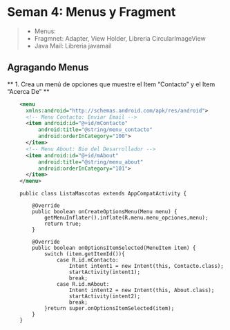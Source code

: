 # Seman 4: Menus y Fragment
> - Menus: 
> - Fragmnet: Adapter, View Holder, Libreria CircularImageView
> - Java Mail: Libreria javamail

## Agragando Menus
** 1. Crea un menú de opciones que muestre el Item “Contacto” y el Item “Acerca De” **

``` xml Menu de Opciones
    <menu
      xmlns:android="http://schemas.android.com/apk/res/android">
      <!-- Menu Contacto: Enviar Email -->
      <item android:id="@+id/mContacto"
          android:title="@string/menu_contacto"
          android:orderInCategory="100">
      </item>
      <!-- Menu About: Bio del Desarrollador -->
      <item android:id="@+id/mAbout"
          android:title="@string/menu_about"
          android:orderInCategory="101">
      </item>
    </menu>
```

```javaCreamos un menú a nuestra aplicacion Principal.
    public class ListaMascotas extends AppCompatActivity {

        @Override
        public boolean onCreateOptionsMenu(Menu menu) {
            getMenuInflater().inflate(R.menu.menu_opciones,menu);
            return true;
        }

        @Override
        public boolean onOptionsItemSelected(MenuItem item) {
            switch (item.getItemId()){
                case R.id.mContacto:
                    Intent intent1 = new Intent(this, Contacto.class);
                    startActivity(intent1);
                    break;
                case R.id.mAbout:
                    Intent intent2 = new Intent(this, About.class);
                    startActivity(intent2);
                    break;
            }return super.onOptionsItemSelected(item);
        }
    }
```

